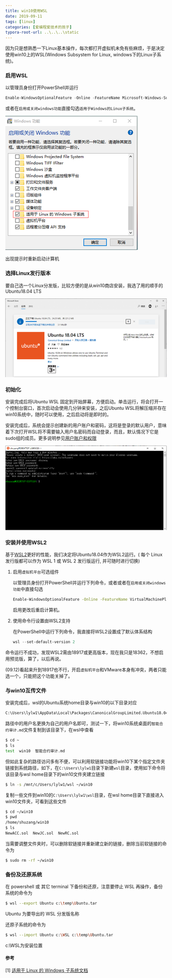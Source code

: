 ```yaml
---
title: win10使用WSL
date: 2019-09-11
tags: [linux]
categories: [爱编程爱技术的孩子]
typora-root-url: ..\..\..\static
---
```


因为只是想熟悉一下Linux基本操作，每次都打开虚拟机未免有些麻烦，于是决定使用win10上的WSL(Windows Subsystem for Linux, windows下的Linux子系统)。

### 启用WSL

以管理员身份打开PowerShell并运行

```powershell
Enable-WindowsOptionalFeature -Online -FeatureName Microsoft-Windows-Subsystem-Linux
```

 或者在`启用或关闭windows功能`直接勾选`适用于Windows的Linux子系统`。

![选择WSL](/images/win10-使用WSL/64679858-28c6e700-d4af-11e9-9ade-ccd5b9a87395.png)

出现提示时重新启动计算机

### 选择Linux发行版本

要自己选一个Linux分发版，比较方便的是从win10商店安装，我选了用的顺手的Ubuntu18.04 LTS

![Ubuntu 18 04 for WSL](/images/win10-使用WSL/64679855-28c6e700-d4af-11e9-8509-f95adbf0f0ea.png)

### 初始化

安装完成后将Ubuntu WSL 固定到开始屏幕，方便启动。单击运行，将会打开一个控制台窗口，首次启动会使用几分钟来安装，之后Ubuntu WSL将解压缩并存在win10系统中，随时可以使用，之后启动将是即时的。

安装完成后，系统会提示创建新的用户账户和密码，这将是登录的默认用户，意味着下次打开WSL将不需要输入用户名密码而自动登录，而且，默认情况下它是sudo组的成员。更多说明参见[用户账户和权限](https://docs.microsoft.com/zh-cn/windows/wsl/user-support)

![安装好的WSL](/images/win10-使用WSL/64679857-28c6e700-d4af-11e9-8ad0-89566df73c22.png)

### 安装并使用WSL2

基于[WSL2](https://docs.microsoft.com/zh-cn/windows/wsl/wsl2-index)更好的性能，我们决定将Ubuntu18.04作为WSL2运行。( 每个 Linux 发行版都可以作为 WSL 1 或 WSL 2 发行版运行, 并可随时进行切换)

1. 启用`虚拟机平台`可选组件

    以管理员身份打开PowerShell并运行下列命令，或者或者在`启用或关闭windows功能`中直接勾选

   ```bash
   Enable-WindowsOptionalFeature -Online -FeatureName VirtualMachinePlatform
   ```

    启用更改后重启计算机。
   
2. 使用命令行设置由WSL2支持

    在PowerShell中运行下列命令，我直接将WSL2设置成了默认体系结构

   ```powershell
   wsl --set-default-version 2
   ```



命令运行不成功，发现WSL2需由18917或更高版本，现在我只是18362，不想启用预览版，算了，以后再说。

(09.12)看起来升到18917也不行，开启`虚拟机平台`和VMware本身有冲突，两者只能选一个，只能把这个功能关掉了。

### 与win10互传文件

安装完成后，wsl的Ubuntu系统home目录与win10的以下目录对应

```bash
C:\Users\lylw1\AppData\Local\Packages\CanonicalGroupLimited.Ubuntu18.04onWindows_79rhkp1fndgsc\LocalState\rootfs\home\shuzang
```

路径中的用户名更换为自己的用户名即可，测试一下，将win10系统桌面的`智能合约审计.md`文件复制到该目录下，在wsl中查看

```bash
$ cd ~
$ ls
test  win10  智能合约审计.md
```

但如此复杂的路径访问多有不便，可以利用软链接功能将win10下某个指定文件夹链接到系统路径，如下，在`C:\Users\lylw1`目录下新建`wsl`目录，使用如下命令将该目录与wsl home目录下的win10文件夹建立链接

```bash
$ ln -s /mnt/c/Users/lylw1/wsl ~/win10 
```

复制一些文件到win10的`C:\Users\lylw1\wsl`目录，在wsl home目录下直接进入win10文件夹，可看到这些文件

```bash
$ cd ~/win10
$ pwd
/home/shuzang/win10
$ ls
NewACC.sol  NewJC.sol  NewRC.sol
```

当需要调整文件夹时，可以删除软链接并重新建立新的链接，删除当前软链接的命令为

```bash
$ sudo rm -rf ~/win10
```

### 备份及还原系统

在 powershell 或 其它 terminal 下备份和还原，注意要停止 WSL 再操作，备份系统的命令为

```bash
$ wsl --export Ubuntu c:\temp\Ubuntu.tar
```

Ubuntu 为要导出的 WSL 分发版名称

还原子系统的命令为

```bash
$ wsl --import Ubuntu c:\WSL c:\temp\Ubuntu.tar
```

c:\WSL为安装位置

#### 参考

[1] [适用于 Linux 的 Windows 子系统文档](https://docs.microsoft.com/zh-cn/windows/wsl/about)